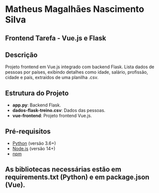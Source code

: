# Matheus Magalhães Nascimento Silva

## Frontend Tarefa - Vue.js e Flask

## Descrição
Projeto frontend em Vue.js integrado com backend Flask. Lista dados de pessoas por países, exibindo detalhes como idade, salário, profissão, cidade e país, extraídos de uma planilha .csv.

## Estrutura do Projeto
- **app.py**: Backend Flask.
- **dados-flask-treino.csv**: Dados das pessoas.
- **vue-frontend**: Projeto frontend Vue.js.

## Pré-requisitos
- [Python](https://www.python.org/downloads/) (versão 3.6+)
- [Node.js](https://nodejs.org/) (versão 14+)
- [npm](https://www.npmjs.com/)

## As bibliotecas necessárias estão em requirements.txt (Python) e em package.json (Vue).

